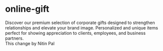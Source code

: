 # online-gift
Discover our premium selection of corporate gifts designed to strengthen relationships and elevate your brand image. Personalized and unique items perfect for showing appreciation to clients, employees, and business partners.
<br>
This change by Nitin Pal
